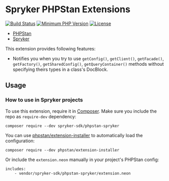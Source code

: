 # Spryker PHPStan Extensions
[![Build Status](https://github.com/spryker-sdk/phpstan-spryker/workflows/CI/badge.svg?branch=master)](https://github.com/spryker-sdk/phpstan-spryker/actions?query=workflow%3ACI+branch%3Amaster)
[![Minimum PHP Version](http://img.shields.io/badge/php-%3E%3D%208.0-8892BF.svg)](https://php.net/)
[![License](https://poser.pugx.org/spryker/code-sniffer/license.svg)](https://packagist.org/packages/spryker-sdk/phpstan-spryker)

* [PHPStan](https://github.com/phpstan/phpstan)
* [Spryker](https://spryker.com/)

This extension provides following features:

* Notifies you when you try to use `getConfig()`, `getClient()`, `getFacade()`, `getFactory()`, `getSharedConfig()`, `getQueryContainer()` methods without specifying theirs types in a class's DocBlock.


## Usage

### How to use in Spryker projects
To use this extension, require it in [Composer](https://getcomposer.org/). Make sure you include the repo as `require-dev` dependency:
```
composer require --dev spryker-sdk/phpstan-spryker
```

You can use [phpstan/extension-installer](https://github.com/phpstan/extension-installer) to automatically load the configuration:
```
composer require --dev phpstan/extension-installer
```

Or include the `extension.neon` manually in your project's PHPStan config:

```
includes:
    - vendor/spryker-sdk/phpstan-spryker/extension.neon
```
